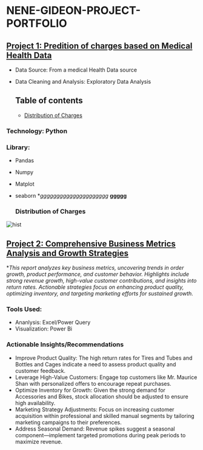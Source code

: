 # NENE-GIDEON-PROJECT-PORTFOLIO
## [Project 1: Predition of charges based on Medical Health Data](https://github.com/DGideonnene/Medical-ML)
* Data Source: From a medical Health Data source
* Data Cleaning and Analysis: Exploratory Data Analysis

  ## Table of contents
  - [Distribution of Charges](#Distribution-of-Charges)
### Technology: Python
### Library:
- Pandas
- Numpy
- Matplot
- seaborn
**ggggggggggggggggggggg*
  **ggggg**

  ### Distribution of Charges
![hist](https://github.com/user-attachments/assets/da3055a6-3a68-4de2-9db7-0213d8454cf4)

## [Project 2:  Comprehensive Business Metrics Analysis and Growth Strategies](https://github.com/DGideonnene/Medical-ML)
**This report analyzes key business metrics, uncovering trends in order growth, product performance, and customer behavior. Highlights include strong revenue growth, high-value customer contributions, and insights into return rates. Actionable strategies focus on enhancing product quality, optimizing inventory, and targeting marketing efforts for sustained growth.*

### Tools Used:
- Ananlysis: Excel/Power Query
- Visualization: Power Bi

### Actionable Insights/Recommendations
- Improve Product Quality: The high return rates for Tires and Tubes and Bottles and Cages indicate a need to assess product quality and customer feedback.
- Leverage High-Value Customers: Engage top customers like Mr. Maurice Shan with personalized offers to encourage repeat purchases.
- Optimize Inventory for Growth: Given the strong demand for Accessories and Bikes, stock allocation should be adjusted to ensure high availability.
- Marketing Strategy Adjustments: Focus on increasing customer acquisition within professional and skilled manual segments by tailoring marketing campaigns to their preferences.
- Address Seasonal Demand: Revenue spikes suggest a seasonal component—implement targeted promotions during peak periods to maximize revenue.

